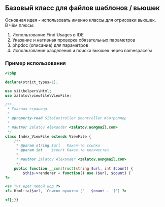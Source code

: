 ## Базовый класс для файлов шаблонов / вьюшек

Основная идея - использовать именно классы для отрисовки вьюшек.  
В чём плюсы:
1) Использование Find Usages в IDE
2) Указание и нативная проверка обязательных параметров
3) phpdoc (описание) для параметров
4) Использование разделения и поиска вьюшек через namespace’ы

### Пример использования

```php
<?php

declare(strict_types=1);

use yii\helpers\Html;
use zalatov\viewfile\ViewFile;

/**
 * Главная страница.
 *
 * @property-read SiteController $controller Контроллер
 *
 * @author Zalatov Alexander <zalatov.ao@gmail.com>
 */
class Index_ViewFile extends ViewFile {
	/**
	 * @param string $url   Какая-то ссылка
	 * @param int    $count Какое-то количество
	 *
	 * @author Zalatov Alexander <zalatov.ao@gmail.com>
	 */
	public function __construct(string $url, int $count) {
		$this->renderer = function() use ($url, $count) {
?>

<?# Тут идёт любой код ?>
<?= Html::a($url, 'Список пунктов [' . $count . ']') ?>

<?};}}
```
